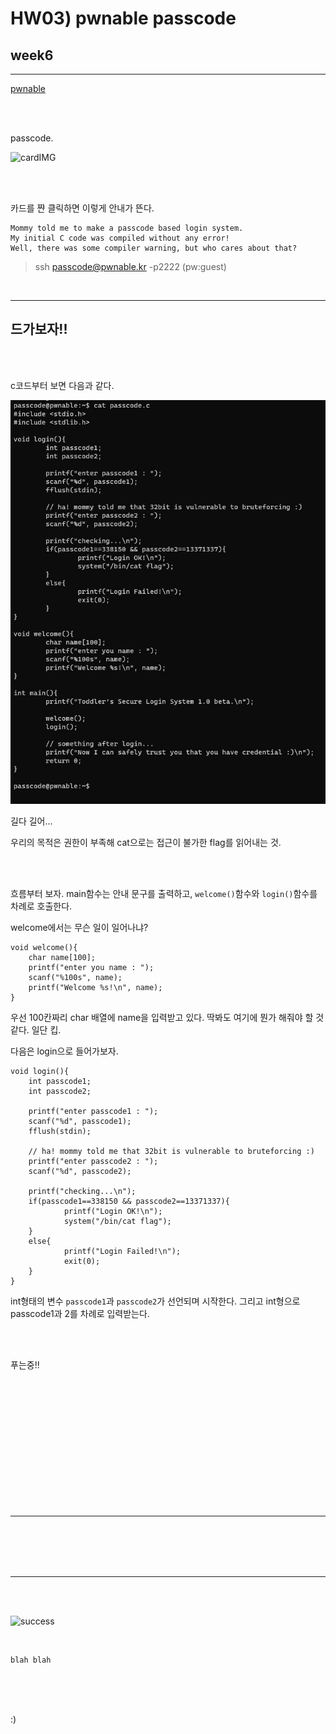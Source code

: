 # HW03) pwnable passcode


## week6 

<hr/>

[pwnable](https://pwnable.kr/play.php)

<br>
<br>

passcode. 

![cardIMG](https://pwnable.kr/img/passcode.png)


<br>
<br>

카드를 쨘 클릭하면 이렇게 안내가 뜬다. 

    Mommy told me to make a passcode based login system.
    My initial C code was compiled without any error!
    Well, there was some compiler warning, but who cares about that?

> ssh passcode@pwnable.kr -p2222 (pw:guest)




<br>

***


## 드가보자!!


<br>
<br>


c코드부터 보면 다음과 같다.

![passcode.c](/img/04_passcode.c.jpg)

길다 길어... 

우리의 목적은 권한이 부족해 cat으로는 접근이 불가한 flag를 읽어내는 것. 


<br>
<br>


흐름부터 보자. main함수는 안내 문구를 출력하고, `welcome()`함수와 `login()`함수를 차례로 호출한다.

welcome에서는 무슨 일이 일어나냐?

    void welcome(){
        char name[100];
        printf("enter you name : ");
        scanf("%100s", name);
        printf("Welcome %s!\n", name);
    }

우선 100칸짜리 char 배열에 name을 입력받고 있다. 딱봐도 여기에 뭔가 해줘야 할 것 같다. 일단 킵. 


다음은 login으로 들어가보자. 

    void login(){
        int passcode1;
        int passcode2;

        printf("enter passcode1 : ");
        scanf("%d", passcode1);
        fflush(stdin);

        // ha! mommy told me that 32bit is vulnerable to bruteforcing :)
        printf("enter passcode2 : ");
        scanf("%d", passcode2);

        printf("checking...\n");
        if(passcode1==338150 && passcode2==13371337){
                printf("Login OK!\n");
                system("/bin/cat flag");
        }
        else{
                printf("Login Failed!\n");
                exit(0);
        }
    }

int형태의 변수 `passcode1`과 `passcode2`가 선언되며 시작한다. 그리고 int형으로 passcode1과 2를 차례로 입력받는다. 






<br>
<br>

푸는중!!



<br>
<br>



<br>
<br>





<br>
<br>





<br>
<br>





<br>
<br>





<br>





<br>
<hr>
<br>



<br>




<br>
<br>

<hr/>

<br>
<br>



![success](/)

<br>

    blah blah



<br>
<br>
<br>



:)




